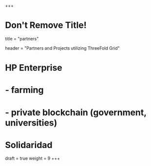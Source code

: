 +++
# Don't Remove Title!
title = "partners"

header = "Partners and Projects utilizing ThreeFold Grid"

# HP Enterprise
# - farming
# - private blockchain (government, universities)

# Solidaridad
draft = true
weight = 9
+++
